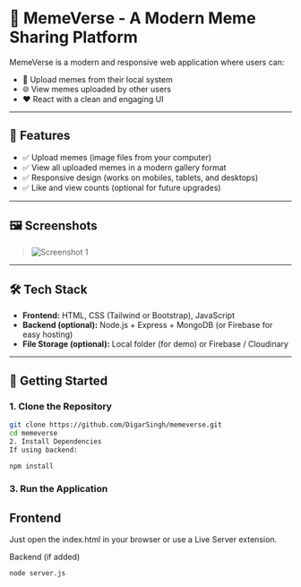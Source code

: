 # 🤣 MemeVerse - A Modern Meme Sharing Platform

MemeVerse is a modern and responsive web application where users can:
- 🚀 Upload memes from their local system
- 🌐 View memes uploaded by other users
- ❤️ React with a clean and engaging UI

---

## 📸 Features

- ✅ Upload memes (image files from your computer)
- ✅ View all uploaded memes in a modern gallery format
- ✅ Responsive design (works on mobiles, tablets, and desktops)
- ✅ Like and view counts (optional for future upgrades)

---

## 🖼️ Screenshots

> ![Screenshot 1](./Screenshot.png)

---

## 🛠️ Tech Stack

- **Frontend:** HTML, CSS (Tailwind or Bootstrap), JavaScript
- **Backend (optional):** Node.js + Express + MongoDB (or Firebase for easy hosting)
- **File Storage (optional):** Local folder (for demo) or Firebase / Cloudinary

---

## 🚀 Getting Started

### 1. Clone the Repository
```bash
git clone https://github.com/DigarSingh/memeverse.git
cd memeverse
2. Install Dependencies
If using backend:
```
```bash
npm install
```

### 3. Run the Application
## Frontend
Just open the index.html in your browser or use a Live Server extension.

Backend (if added)
```bash
node server.js
```
